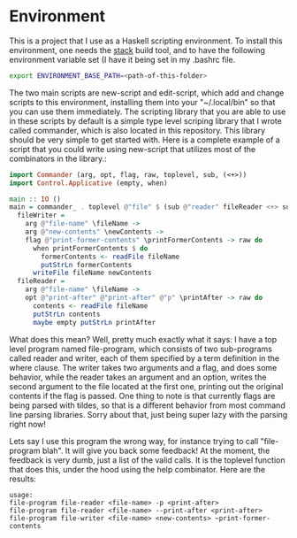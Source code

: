 # Environment

This is a project that I use as a Haskell scripting environment. 
To install this environment, one needs the [stack](https://docs.haskellstack.org/)
build tool, and to have the following environment variable set (I have it being set
in my .bashrc file.

```bash
export ENVIRONMENT_BASE_PATH=<path-of-this-folder>
```

The two main scripts are new-script and edit-script, which add and change scripts
to this environment, installing them into your "~/.local/bin" so that you can use
them immediately. The scripting library that you are able to use in these scripts
by default is a simple type level scriping library that I wrote called commander,
which is also located in this repository. This library should be very simple to
get started with. Here is a complete example of a script that you could write using
new-script that utilizes most of the combinators in the library.:

```haskell
import Commander (arg, opt, flag, raw, toplevel, sub, (<+>))
import Control.Applicative (empty, when)

main :: IO ()
main = commander_ . toplevel @"file" $ (sub @"reader" fileReader <+> sub @"writer" fileWriter) where  
  fileWriter =
    arg @"file-name" \fileName ->
    arg @"new-contents" \newContents ->
    flag @"print-former-contents" \printFormerContents -> raw do
      when printFormerContents $ do
        formerContents <- readFile fileName
        putStrLn formerContents
      writeFile fileName newContents
  fileReader =
    arg @"file-name" \fileName ->
    opt @"print-after" @"print-after" @"p" \printAfter -> raw do
      contents <- readFile fileName
      putStrLn contents
      maybe empty putStrLn printAfter
```

What does this mean? Well, pretty much exactly what it says: I have a top level program named file-program,
which consists of two sub-programs called reader and writer, each of them specified by a
term definition in the where clause. The writer takes two arguments and a flag, and does
some behavior, while the reader takes an argument and an option, writes the second argument
to the file located at the first one, printing out the original contents if the flag is passed.
One thing to note is that currently flags are being parsed with tildes, so that is a different behavior
from most command line parsing libraries. Sorry about that, just being super lazy with the parsing right
now!

Lets say I use this program the wrong way, for instance trying to call "file-program blah".
It will give you back some feedback! At the moment, the feedback is very dumb, just a list
of the valid calls. It is the toplevel function that does this, under the hood using the
help combinator. Here are the results:

```
usage:
file-program file-reader <file-name> -p <print-after>
file-program file-reader <file-name> --print-after <print-after>
file-program file-writer <file-name> <new-contents> ~print-former-contents
```

